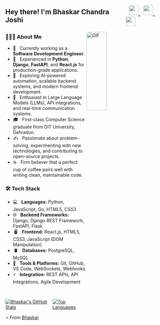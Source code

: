 <h2 style="display: flex; align-items: center; justify-content: space-between;">
  Hey there! I'm Bhaskar Chandra Joshi
  <div>
    &nbsp;
    <a href="https://twitter.com/joshi06041999" target="_blank" rel="noopener noreferrer">
      <img src="https://img.icons8.com/plasticine/100/000000/twitter.png" width="30" />
    </a>
    &nbsp;
    <a href="https://www.linkedin.com/in/bhaskar-chandra-joshi-b3097b186/" target="_blank" rel="noopener noreferrer">
      <img src="https://img.icons8.com/plasticine/100/000000/linkedin.png" width="30" />
    </a>
    &nbsp;
    <a href="mailto:bhaskarjoshe@gmail.com" target="_blank" rel="noopener noreferrer">
      <img src="https://img.icons8.com/plasticine/100/000000/gmail.png" width="30" />
    </a>
  </div>
</h2>



<img 
  align="right" 
  alt="GIF" 
  src="https://media1.giphy.com/media/v1.Y2lkPTc5MGI3NjExOGo5cTBmbDkwa2xmNDF0OGZnOTJvcGE1ZTIxZW1kYXVqNW9kM3p1OSZlcD12MV9pbnRlcm5hbF9naWZfYnlfaWQmY3Q9Zw/NaDfUq0PoLm7UAtUu1/giphy.gif" 
  style="min-width: 250px; width: 25%; height: auto; border-radius:10px"
/>
<h3> 👨🏻‍💻 About Me </h3>
<ul>
  <li>🔭 &nbsp; Currently working as a <strong>Software Development Engineer</strong>.</li>
  <li>💼 &nbsp; Experienced in <strong>Python</strong>, <strong>Django</strong>, <strong>FastAPI</strong>, and <strong>React.js</strong> for production-grade applications.</li>
  <li>🤔 &nbsp; Exploring AI-powered automation, scalable backend systems, and modern frontend development.</li>
  <li>🌱 &nbsp; Enthusiast in Large Language Models (LLMs), API integrations, and real-time communication systems.</li>
  <li>🎓 &nbsp; First-class Computer Science graduate from DIT University, Dehradun.</li>
  <li>✍️ &nbsp; Passionate about problem-solving, experimenting with new technologies, and contributing to open-source projects.</li>
  <li>☕ &nbsp; Firm believer that a perfect cup of coffee pairs well with writing clean, maintainable code.</li>
</ul>

<h3> 🛠 Tech Stack </h3>
<ul>
  <li>💻 &nbsp; <strong>Languages:</strong> Python, JavaScript, Go, HTML5, CSS3</li>
  <li>🌐 &nbsp; <strong>Backend Frameworks:</strong> Django, Django REST Framework, FastAPI, Flask</li>
  <li>&nbsp;🖥 &nbsp; <strong>&nbsp;Frontend:</strong> React.js, HTML5, CSS3, JavaScript (DOM Manipulation)</li>
  <li>&nbsp;🛢 &nbsp; <strong>&nbsp;Databases:</strong> PostgreSQL, MySQL</li>
  <li>🔧 &nbsp; <strong>Tools & Platforms:</strong> Git, GitHub, VS Code, WebSockets, Webhooks</li>
  <li>⚡ &nbsp; <strong>Integration:</strong> REST APIs, API Integrations, Agile Development</li>
</ul>

<br>

<p style="display:flex; ">
  <a href="https://github.com/bhaskarjoshe">
    <img src="https://github-readme-stats.vercel.app/api?username=bhaskarjoshe&include_all_commits=true&count_private=true&show_icons=true&line_height=20&title_color=7A7ADB&icon_color=2234AE&text_color=D3D3D3&bg_color=0,000000,130F40" alt="Bhaskar's GitHub Stats" />
  </a>
  <a href="https://github.com/bhaskarjoshe">
    <img src="https://github-readme-stats.vercel.app/api/top-langs/?username=bhaskarjoshe&layout=compact&text_color=daf7dc&bg_color=151515" alt="Top Languages" />
  </a>
</p>


⭐️ From [Bhaskar](https://github.com/bhaskarjoshe)
